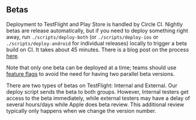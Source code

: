 ## Betas

Deployment to TestFlight and Play Store is handled by Circle CI. Nightly betas are release automatically, but if you need to deploy something right away, run `./scripts/deploy-both` (or `./scripts/deploy-ios` or `./scripts/deploy-android` for individual releases) locally to trigger a beta build on CI. It takes about 45 minutes. There is a blog post on the process [here](http://artsy.github.io/blog/2015/12/15/Automating-Testflight-Deploys/).

Note that only one beta can be deployed at a time; teams should use [feature flags](./developing_a_feature.md) to avoid the need for having two parallel beta versions.

There are two types of betas on TestFlight: Internal and External. Our deploy script sends the beta to both groups. However, Internal testers get access to the beta immediately, while external testers may have a delay of several hours/days while Apple does beta review. This additional review typically only happens when we change the version number.
